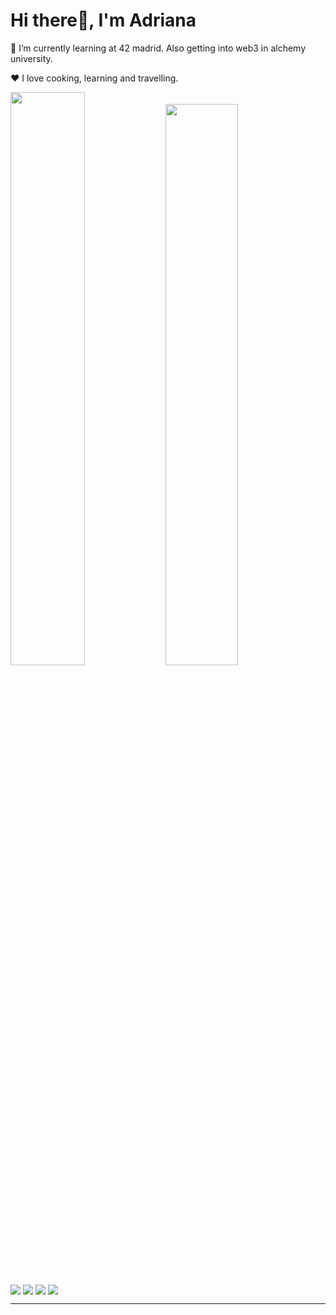 <h1> Hi there👋, I'm Adriana</h1>

🌱 I’m currently learning at 42 madrid. Also getting into web3 in alchemy university.

❤️ I love cooking, learning and travelling.

<p align="left">
  <img src="https://github-readme-stats-eight-virid.vercel.app/api?username=abeph00&count_private=true&theme=calm&show_icons=true" width="48.5%" />
  <img src="https://github-readme-stats-eight-virid.vercel.app/api/top-langs/?username=abeph00&layout=compact&count_private=false&theme=calm&show_icons=true"  width="48%" />
 </p>

[<img align="center" src="https://img.shields.io/badge/LinkedIn-0077B5?style=for-the-badge&logo=linkedin&logoColor=white" />](https://www.linkedin.com/in/adriana-bertrand-puche-a22639226/) 
[<img align="center" src="https://img.shields.io/badge/42-000000.svg?style=for-the-badge&logo=42&logoColor=white" />]()
[<img align="center" src="https://img.shields.io/badge/Gmail-EA4335.svg?style=for-the-badge&logo=Gmail&logoColor=white" />]()
[<img align="center" src="https://img.shields.io/badge/Discord-5865F2.svg?style=for-the-badge&logo=Discord&logoColor=white" />]()

----
